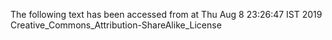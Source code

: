 The following text has been accessed from at Thu Aug 8 23:26:47 IST 2019
Creative_Commons_Attribution-ShareAlike_License
